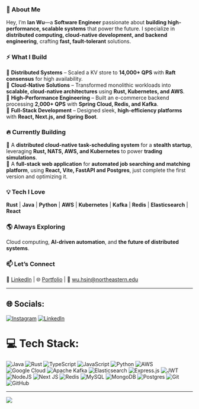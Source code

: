 ### 🚀 About Me  

Hey, I’m **Ian Wu**—a **Software Engineer** passionate about **building high-performance, scalable systems** that power the future. I specialize in **distributed computing, cloud-native development, and backend engineering**, crafting **fast, fault-tolerant** solutions.  

### ⚡ What I Build  
🔹 **Distributed Systems** – Scaled a KV store to **14,000+ QPS** with **Raft consensus** for high availability.  
🔹 **Cloud-Native Solutions** – Transformed monolithic workloads into **scalable, cloud-native architectures** using **Rust, Kubernetes, and AWS**.  
🔹 **High-Performance Engineering** – Built an e-commerce backend processing **2,000+ QPS** with **Spring Cloud, Redis, and Kafka**.  
🔹 **Full-Stack Development** – Designed sleek, **high-efficiency platforms** with **React, Next.js, and Spring Boot**.  

### 🔥 Currently Building  
🚀 A **distributed cloud-native task-scheduling system** for a **stealth startup**, leveraging **Rust, NATS, AWS, and Kubernetes** to power **trading simulations**.  
🚀 A **full-stack web application** for **automated job searching and matching platform**, using **React, Vite, FastAPI and Postgres**, just complete the first version and optimizing it. 

### 💡 Tech I Love  
**Rust** | **Java** | **Python** | **AWS** | **Kubernetes** | **Kafka** | **Redis** | **Elasticsearch** | **React**  

### 🌎 Always Exploring  
Cloud computing, **AI-driven automation**, and **the future of distributed systems**.  

### 📫 Let’s Connect  
💼 [LinkedIn](https://www.linkedin.com/in/ianwu0915/) | 🌐 [Portfolio](https://ianwu.netlify.app/) | 📧 wu.hsin@northeastern.edu  

---

## 🌐 Socials:
[![Instagram](https://img.shields.io/badge/Instagram-%23E4405F.svg?logo=Instagram&logoColor=white)](https://instagram.com/https://www.instagram.com/midnight_foodiy/) [![LinkedIn](https://img.shields.io/badge/LinkedIn-%230077B5.svg?logo=linkedin&logoColor=white)](https://linkedin.com/in/https://www.linkedin.com/in/ianwu0915/) 

# 💻 Tech Stack:
![Java](https://img.shields.io/badge/java-%23ED8B00.svg?style=for-the-badge&logo=openjdk&logoColor=white) ![Rust](https://img.shields.io/badge/rust-%23000000.svg?style=for-the-badge&logo=rust&logoColor=white) ![TypeScript](https://img.shields.io/badge/typescript-%23007ACC.svg?style=for-the-badge&logo=typescript&logoColor=white) ![JavaScript](https://img.shields.io/badge/javascript-%23323330.svg?style=for-the-badge&logo=javascript&logoColor=%23F7DF1E) ![Python](https://img.shields.io/badge/python-3670A0?style=for-the-badge&logo=python&logoColor=ffdd54) ![AWS](https://img.shields.io/badge/AWS-%23FF9900.svg?style=for-the-badge&logo=amazon-aws&logoColor=white) ![Google Cloud](https://img.shields.io/badge/GoogleCloud-%234285F4.svg?style=for-the-badge&logo=google-cloud&logoColor=white) ![Apache Kafka](https://img.shields.io/badge/Apache%20Kafka-000?style=for-the-badge&logo=apachekafka) ![Elasticsearch](https://img.shields.io/badge/elasticsearch-%230377CC.svg?style=for-the-badge&logo=elasticsearch&logoColor=white) ![Express.js](https://img.shields.io/badge/express.js-%23404d59.svg?style=for-the-badge&logo=express&logoColor=%2361DAFB) ![JWT](https://img.shields.io/badge/JWT-black?style=for-the-badge&logo=JSON%20web%20tokens) ![NodeJS](https://img.shields.io/badge/node.js-6DA55F?style=for-the-badge&logo=node.js&logoColor=white) ![Next JS](https://img.shields.io/badge/Next-black?style=for-the-badge&logo=next.js&logoColor=white) ![Redis](https://img.shields.io/badge/redis-%23DD0031.svg?style=for-the-badge&logo=redis&logoColor=white) ![MySQL](https://img.shields.io/badge/mysql-4479A1.svg?style=for-the-badge&logo=mysql&logoColor=white) ![MongoDB](https://img.shields.io/badge/MongoDB-%234ea94b.svg?style=for-the-badge&logo=mongodb&logoColor=white) ![Postgres](https://img.shields.io/badge/postgres-%23316192.svg?style=for-the-badge&logo=postgresql&logoColor=white) ![Git](https://img.shields.io/badge/git-%23F05033.svg?style=for-the-badge&logo=git&logoColor=white) ![GitHub](https://img.shields.io/badge/github-%23121011.svg?style=for-the-badge&logo=github&logoColor=white)

---
[![](https://visitcount.itsvg.in/api?id=ianwu0915&icon=0&color=0)](https://visitcount.itsvg.in)

